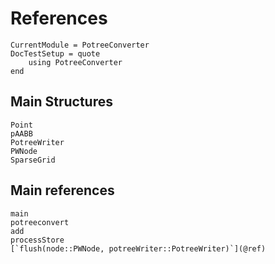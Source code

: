 # References
```@meta
CurrentModule = PotreeConverter
DocTestSetup = quote
    using PotreeConverter
end
```

## Main Structures
```@docs
Point
pAABB
PotreeWriter
PWNode
SparseGrid
```

## Main references

```@docs
main
potreeconvert
add
processStore
[`flush(node::PWNode, potreeWriter::PotreeWriter)`](@ref)
```
